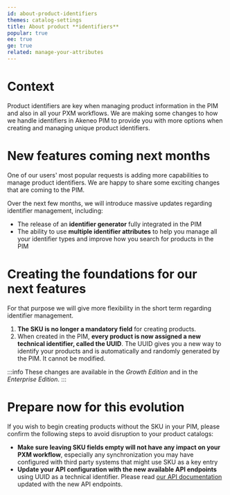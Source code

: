 ```yaml
---
id: about-product-identifiers
themes: catalog-settings
title: About product **identifiers**
popular: true
ee: true
ge: true
related: manage-your-attributes
---
```


# Context

Product identifiers are key when managing product information in the PIM and also in all your PXM workflows. We are making some changes to how we handle identifiers in Akeneo PIM to provide you with more options when creating and managing unique product identifiers.

# New features coming next months

One of our users' most popular requests is adding more capabilities to manage product identifiers. We are happy to share some exciting changes that are coming to the PIM.  

Over the next few months, we will introduce massive updates regarding identifier management, including:

- The release of an **identifier generator** fully integrated in the PIM
- The ability to use **multiple identifier attributes** to help you manage all your identifier types and improve how you search for products in the PIM

# Creating the foundations for our next features

For that purpose we will give more flexibility in the short term regarding identifier management.

1. **The SKU is no longer a mandatory field** for creating products.
1. When created in the PIM, **every product is now assigned a new technical identifier, called the UUID**. The UUID gives you a new way to identify your products and is automatically and randomly generated by the PIM. It cannot be modified.

:::info
These changes are available in the _Growth Edition_ and in the _Enterprise Edition_.
:::

# Prepare now for this evolution

If you wish to begin creating products without the SKU in your PIM, please confirm the following steps to avoid disruption to your product catalogs:

- **Make sure leaving SKU fields empty will not have any impact on your PXM workflow**, especially any synchronization you may have configured with third party systems that might use SKU as a key entry
- **Update your API configuration with the new available API endpoints** using UUID as a technical identifier. Please read [our API documentation](https://api.akeneo.com/getting-started/from-identifiers-to-uuid-7x/welcome.html) updated with the new API endpoints.
